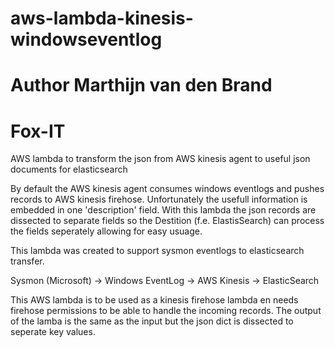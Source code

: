 # aws-lambda-kinesis-windowseventlog
# Author Marthijn van den Brand
# Fox-IT

AWS lambda to transform the json from AWS kinesis agent to useful json documents for elasticsearch

By default the AWS kinesis agent consumes windows eventlogs and pushes records to AWS kinesis firehose. Unfortunately the
usefull information is embedded in one 'description' field. With this lambda the json records are dissected to
separate fields so the Destition (f.e. ElastisSearch) can process the fields seperately allowing for easy usuage.

This lambda was created to support sysmon eventlogs to elasticsearch transfer.

Sysmon (Microsoft) -> Windows EventLog -> AWS Kinesis -> ElasticSearch


This AWS lambda is to be used as a kinesis firehose lambda en needs firehose permissions to be able to handle the incoming records. 
The output of the lamba is the same as the input but the json dict is dissected to seperate key values. 
